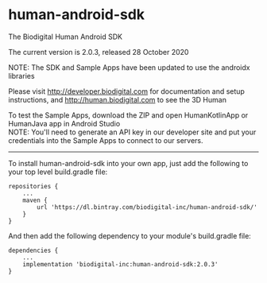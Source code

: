 # human-android-sdk
The Biodigital Human Android SDK

The current version is 2.0.3, released 28 October 2020

NOTE: The SDK and Sample Apps have been updated to use the androidx libraries

Please visit http://developer.biodigital.com for documentation and setup instructions, and http://human.biodigital.com to see the 3D Human

To test the Sample Apps, download the ZIP and open HumanKotlinApp or HumanJava app in Android Studio<br>
NOTE: You'll need to generate an API key in our developer site and put your credentials into the Sample Apps to connect to our servers.

<hr>

To install human-android-sdk into your own app, just add the following to your top level build.gradle file:

    repositories {
    	...
        maven {
            url 'https://dl.bintray.com/biodigital-inc/human-android-sdk/'
        }
    }

And then add the following dependency to your module's build.gradle file:

    dependencies {
		...
    	implementation 'biodigital-inc:human-android-sdk:2.0.3'
    }



